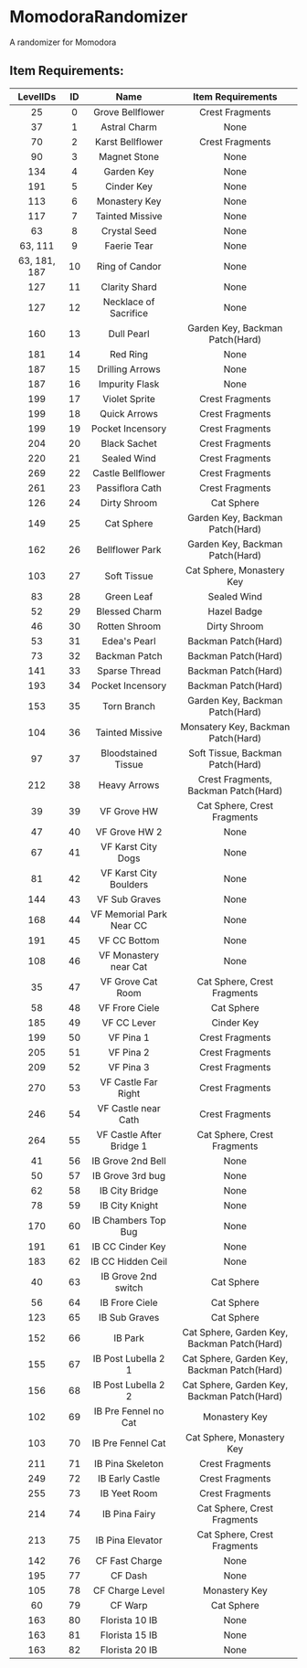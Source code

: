 # MomodoraRandomizer
 A randomizer for Momodora

## Item Requirements:

| **LevelIDs** | **ID** |  **Name**                | **Item Requirements**                       |
| :---------:  |:-----: | :----:                   | :---------------:                           |
| 25           | 0      | Grove Bellflower         | Crest Fragments                             |
| 37           | 1      | Astral Charm             | None                                        |
| 70           | 2      | Karst Bellflower         | Crest Fragments                             |
| 90           | 3      | Magnet Stone             | None                                        |
| 134          | 4      | Garden Key               | None                                        |
| 191          | 5      | Cinder Key               | None                                        |
| 113          | 6      | Monastery Key            | None                                        |
| 117          | 7      | Tainted Missive          | None                                        |
| 63           | 8      | Crystal Seed             | None                                        |
| 63, 111      | 9      | Faerie Tear              | None                                        |
| 63, 181, 187 | 10     | Ring of Candor           | None                                        |
| 127          | 11     | Clarity Shard            | None                                        |
| 127          | 12     | Necklace of Sacrifice    | None                                        |
| 160          | 13     | Dull Pearl               | Garden Key, Backman Patch(Hard)             |
| 181          | 14     | Red Ring                 | None                                        |
| 187          | 15     | Drilling Arrows          | None                                        |
| 187          | 16     | Impurity Flask           | None                                        |
| 199          | 17     | Violet Sprite            | Crest Fragments                             |
| 199          | 18     | Quick Arrows             | Crest Fragments                             |
| 199          | 19     | Pocket Incensory         | Crest Fragments                             |
| 204          | 20     | Black Sachet             | Crest Fragments                             |
| 220          | 21     | Sealed Wind              | Crest Fragments                             |
| 269          | 22     | Castle Bellflower        | Crest Fragments                             |
| 261          | 23     | Passiflora Cath          | Crest Fragments                             |
| 126          | 24     | Dirty Shroom             | Cat Sphere                                  |
| 149          | 25     | Cat Sphere               | Garden Key, Backman Patch(Hard)             |
| 162          | 26     | Bellflower Park          | Garden Key, Backman Patch(Hard)             |
| 103          | 27     | Soft Tissue              | Cat Sphere, Monastery Key                   |
| 83           | 28     | Green Leaf               | Sealed Wind                                 |
| 52           | 29     | Blessed Charm            | Hazel Badge                                 |
| 46           | 30     | Rotten Shroom            | Dirty Shroom                                |
| 53           | 31     | Edea's Pearl             | Backman Patch(Hard)                         |
| 73           | 32     | Backman Patch            | Backman Patch(Hard)                         |
| 141          | 33     | Sparse Thread            | Backman Patch(Hard)                         |
| 193          | 34     | Pocket Incensory         | Backman Patch(Hard)                         |
| 153          | 35     | Torn Branch              | Garden Key, Backman Patch(Hard)             |
| 104          | 36     | Tainted Missive          | Monsatery Key, Backman Patch(Hard)          |
| 97           | 37     | Bloodstained Tissue      | Soft Tissue, Backman Patch(Hard)            |
| 212          | 38     | Heavy Arrows             | Crest Fragments, Backman Patch(Hard)        |
| 39           | 39     | VF Grove HW              | Cat Sphere, Crest Fragments                 |
| 47           | 40     | VF Grove HW 2            | None                                        |
| 67           | 41     | VF Karst City Dogs       | None                                        |
| 81           | 42     | VF Karst City Boulders   | None                                        |
| 144          | 43     | VF Sub Graves            | None                                        |
| 168          | 44     | VF Memorial Park Near CC | None                                        |
| 191          | 45     | VF CC Bottom             | None                                        |
| 108          | 46     | VF Monastery near Cat    | None                                        |
| 35           | 47     | VF Grove Cat Room        | Cat Sphere, Crest Fragments                 |
| 58           | 48     | VF Frore Ciele           | Cat Sphere                                  |
| 185          | 49     | VF CC Lever              | Cinder Key                                  |
| 199          | 50     | VF Pina 1                | Crest Fragments                             |
| 205          | 51     | VF Pina 2                | Crest Fragments                             |
| 209          | 52     | VF Pina 3                | Crest Fragments                             |
| 270          | 53     | VF Castle Far Right      | Crest Fragments                             |
| 246          | 54     | VF Castle near Cath      | Crest Fragments                             |
| 264          | 55     | VF Castle After Bridge 1 | Cat Sphere, Crest Fragments                 |
| 41           | 56     | IB Grove 2nd Bell        | None                                        |
| 50           | 57     | IB Grove 3rd bug         | None                                        |
| 62           | 58     | IB City Bridge           | None                                        |
| 78           | 59     | IB City Knight           | None                                        |
| 170          | 60     | IB Chambers Top Bug      | None                                        |
| 191          | 61     | IB CC Cinder Key         | None                                        |
| 183          | 62     | IB CC Hidden Ceil        | None                                        |
| 40           | 63     | IB Grove 2nd switch      | Cat Sphere                                  |
| 56           | 64     | IB Frore Ciele           | Cat Sphere                                  |
| 123          | 65     | IB Sub Graves            | Cat Sphere                                  |
| 152          | 66     | IB Park                  | Cat Sphere, Garden Key, Backman Patch(Hard) |
| 155          | 67     | IB Post Lubella 2 1      | Cat Sphere, Garden Key, Backman Patch(Hard) |
| 156          | 68     | IB Post Lubella 2 2      | Cat Sphere, Garden Key, Backman Patch(Hard) |
| 102          | 69     | IB Pre Fennel no Cat     | Monastery Key                               |
| 103          | 70     | IB Pre Fennel Cat        | Cat Sphere, Monastery Key                   |
| 211          | 71     | IB Pina Skeleton         | Crest Fragments                             |
| 249          | 72     | IB Early Castle          | Crest Fragments                             |
| 255          | 73     | IB Yeet Room             | Crest Fragments                             |
| 214          | 74     | IB Pina Fairy            | Cat Sphere, Crest Fragments                 |
| 213          | 75     | IB Pina Elevator         | Cat Sphere, Crest Fragments                 |
| 142          | 76     | CF Fast Charge           | None                                        |
| 195          | 77     | CF Dash                  | None                                        |
| 105          | 78     | CF Charge Level          | Monastery Key                               |
| 60           | 79     | CF Warp                  | Cat Sphere                                  |
| 163          | 80     | Florista 10 IB           | None                                        |
| 163          | 81     | Florista 15 IB           | None                                        |
| 163          | 82     | Florista 20 IB           | None                                        |
